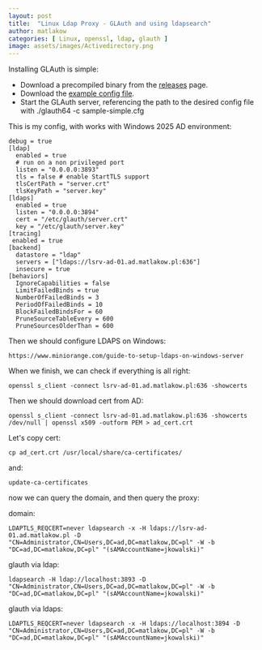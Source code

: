 ```yaml
---
layout: post
title:  "Linux Ldap Proxy - GLAuth and using ldapsearch"
author: matlakow
categories: [ Linux, openssl, ldap, glauth ]
image: assets/images/Activedirectory.png
---
```

Installing GLAuth is simple:

* Download a precompiled binary from the [releases](https://github.com/glauth/glauth/releases) page.
* Download the [example config file](https://github.com/glauth/glauth/blob/master/v2/sample-simple.cfg).
* Start the GLAuth server, referencing the path to the desired config file with ./glauth64 -c sample-simple.cfg

This is my config, with works with Windows 2025 AD environment:

```
debug = true
[ldap]
  enabled = true
  # run on a non privileged port
  listen = "0.0.0.0:3893"
  tls = false # enable StartTLS support
  tlsCertPath = "server.crt"
  tlsKeyPath = "server.key"
[ldaps]
  enabled = true
  listen = "0.0.0.0:3894"
  cert = "/etc/glauth/server.crt"
  key = "/etc/glauth/server.key"
[tracing]
 enabled = true
[backend]
  datastore = "ldap"
  servers = ["ldaps://lsrv-ad-01.ad.matlakow.pl:636"] 
  insecure = true
[behaviors]
  IgnoreCapabilities = false
  LimitFailedBinds = true
  NumberOfFailedBinds = 3
  PeriodOfFailedBinds = 10
  BlockFailedBindsFor = 60
  PruneSourceTableEvery = 600
  PruneSourcesOlderThan = 600

```

Then we should configure LDAPS on Windows:

```
https://www.miniorange.com/guide-to-setup-ldaps-on-windows-server
```

When we finish, we can check if everything is all right:

```
openssl s_client -connect lsrv-ad-01.ad.matlakow.pl:636 -showcerts
```

Then we should download cert from AD:

```
openssl s_client -connect lsrv-ad-01.ad.matlakow.pl:636 -showcerts /dev/null | openssl x509 -outform PEM > ad_cert.crt
```

Let's copy cert:

```
cp ad_cert.crt /usr/local/share/ca-certificates/
```

and:

```
update-ca-certificates
```

now we can query the domain, and then query the proxy:

domain:

```
LDAPTLS_REQCERT=never ldapsearch -x -H ldaps://lsrv-ad-01.ad.matlakow.pl -D "CN=Administrator,CN=Users,DC=ad,DC=matlakow,DC=pl" -W -b "DC=ad,DC=matlakow,DC=pl" "(sAMAccountName=jkowalski)"
```

glauth via ldap:

```
ldapsearch -H ldap://localhost:3893 -D "CN=Administrator,CN=Users,DC=ad,DC=matlakow,DC=pl" -W -b "DC=ad,DC=matlakow,DC=pl" "(sAMAccountName=jkowalski)"
```

glauth via ldaps:

```
LDAPTLS_REQCERT=never ldapsearch -x -H ldaps://localhost:3894 -D "CN=Administrator,CN=Users,DC=ad,DC=matlakow,DC=pl" -W -b "DC=ad,DC=matlakow,DC=pl" "(sAMAccountName=jkowalski)"
```

```

```
